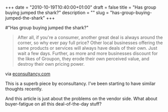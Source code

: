 +++
date = "2010-10-19T10:40:00+01:00"
draft = false
title = "Has group buying jumped the shark?"
description = ""
slug = "has-group-buying-jumped-the-shark"
+++

#"Has group buying jumped the shark?"


 <div class="posterous_bookmarklet_entry">
 <blockquote class="posterous_medium_quote">After all, if you're a consumer, another great deal is always around the corner, so why ever pay full price? Other local businesses offering the same products or services will always have deals of their own. Just wait a few days. Further, as more and more businesses discount for the likes of Groupon, they erode their own perceived value, and destroy their own pricing power.</blockquote>

<div class="posterous_quote_citation">via <a href="http://econsultancy.com/uk/blog/6729-group-buying-has-jumped-the-shark?utm_medium=email&amp;utm_source=topic">econsultancy.com</a></div>
 <p>This is a superb piece by econsultancy. I've been starting to have similar thoughts recently. 
</p><p>And this article is just about the problems on the vendor side. What about buyer-fatigue on all this deal-of-the-day stuff?</p></div>
 